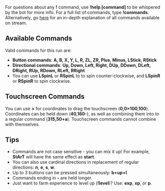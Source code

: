For questions about any **!** command, use **!help [command]** to be whispered by the bot for more info. For a full list of commands, type **!commands**. Alternatively, go [here](https://twitchplayspokemon.tv/commands) for an in-depth explanation of all commands available on stream.

## Available Commands
Valid commands for this run are:
- **Button commands**: **A, B, X, Y, L, R, ZL, ZR, Plus, Minus, LStick, RStick**
- **Directional commands**: **Up, Down, Left, Right, DUp, DDown, DLeft, DRight, RUp, RDown, RLeft, RRight**
- You can use **LSpinL** or **RSpinL** to to spin counter-clockwise, and **LSpinR** or **RSpinR** to spin clockwise.

## Touchscreen Commands
You can use **>** for coordinates to drag the touchscreen (**0,0>100,100**). Coordinates can be held down (**40,160-**), as well as combining them into to a regular command (**315,50+a**). Touchscreen commands cannot combine with themselves.

## Tips
- Commands are not case sensitive - you can mix it up! For example, **StArT** will have the same effect as **start**.
- You can also use cardinal directions in replacement of regular directions: **n**, **e**, **s**, **w**.
- Up to 3 buttons can be pressed simultaneously: **b+up+l**
- Commands ending in **-** are held longer.
- Just want to farm experience to level up (**!level**)? Use: **exp**, **xp**, or **p**.